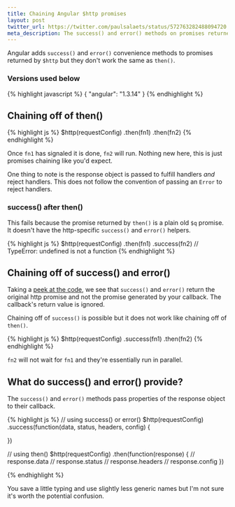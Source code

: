 ```yaml
---
title: Chaining Angular $http promises
layout: post
twitter_url: https://twitter.com/paulsalaets/status/572763282488094720
meta_description: The success() and error() methods on promises returned by the Angular $http service do not chain like then()
---
```


Angular adds `success()` and `error()` convenience methods to promises returned by `$http` but they don't work the same as `then()`.

### Versions used below

{% highlight javascript %}
{
  "angular": "1.3.14"
}
{% endhighlight %}

## Chaining off of then()

{% highlight js %}
$http(requestConfig)
  .then(fn1)
  .then(fn2)
{% endhighlight %}

Once `fn1` has signaled it is done, `fn2` will run. Nothing new here, this is just promises chaining like you'd expect.

One thing to note is the response object is passed to fulfill handlers *and* reject handlers. This does not follow the convention of passing an `Error` to reject handlers.

### success() after then()

This fails because the promise returned by `then()` is a plain old `$q` promise. It doesn't have the http-specific `success()` and `error()` helpers.

{% highlight js %}
$http(requestConfig)
  .then(fn1)
  .success(fn2) // TypeError: undefined is not a function
{% endhighlight %}

## Chaining off of success() and error()

Taking a [peek at the code](https://github.com/angular/angular.js/blob/v1.3.14/src/ng/http.js#L808), we see that `success()` and `error()` return the original http promise and not the promise generated by your callback. The callback's return value is ignored.

Chaining off of `success()` is possible but it does not work like chaining off of `then()`.

{% highlight js %}
$http(requestConfig)
  .success(fn1)
  .then(fn2)
{% endhighlight %}

`fn2` will not wait for `fn1` and they're essentially run in parallel.

## What do success() and error() provide?

The `success()` and `error()` methods pass properties of the response object to their callback.

{% highlight js %}
// using success() or error()
$http(requestConfig)
  .success(function(data, status, headers, config) {

  })

// using then()
$http(requestConfig)
  .then(function(response) {
    // response.data
    // response.status
    // response.headers
    // response.config
  })

{% endhighlight %}

You save a little typing and use slightly less generic names but I'm not sure it's worth the potential confusion.
